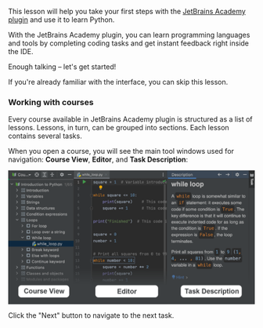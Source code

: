 

This lesson will help you take your first steps with the [JetBrains Academy plugin](https://www.jetbrains.com/help/education/educational-products.html) and use it to learn Python.

With the JetBrains Academy plugin, you can learn programming languages and tools by completing coding tasks and get instant feedback right inside the IDE.

Enough talking – let's get started!

If you're already familiar with the interface, you can skip this lesson.

### Working with courses
Every course available in JetBrains Academy plugin is structured as a list of lessons. Lessons, in turn, can be grouped into sections. Each lesson contains several tasks.

When you open a course, you will see the main tool windows used for navigation: <b>Course View</b>, <b>Editor</b>, and <b>Task Description</b>:

<style>
img {
  display: block;
  margin-left: auto;
  margin-right: auto;
}
</style>
<img src="edu_course_overview_dark.png" class="center" width=800>

Click the "Next" button to navigate to the next task.